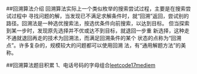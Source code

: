 ##回溯算法介绍
        回溯算法实际上一个类似枚举的搜索尝试过程，主要是在搜索尝试过程中
    寻找问题的解，当发现已不满足求解条件时，就“回溯”返回，尝试别的
    路径。回溯法是一种选优搜索法，按选优条件向前搜索，以达到目标。
    但当探索到某一步时，发现原先选择并不优或达不到目标，就退回一步重
    新选择，这种走不通就退回再走的技术为回溯法，而满足回溯条件的某个
    状态的点称为“回溯点”。许多复杂的，规模较大的问题都可以使用回溯
    法，有“通用解题方法”的美称。

##回溯算法题目积累
    1、电话号码的字母组合[leetcode17mediem](./LeetCode17.java)  
    